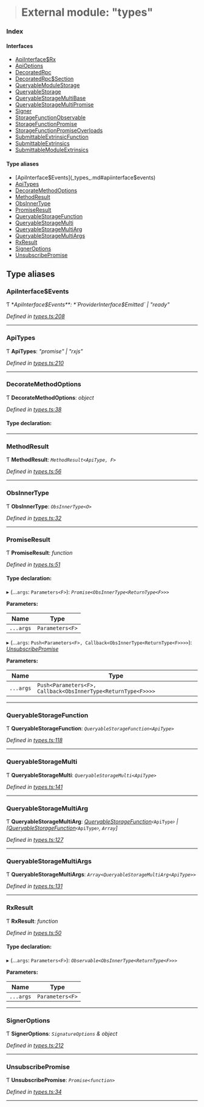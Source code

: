 > # External module: "types"

### Index

#### Interfaces

* [ApiInterface$Rx](../interfaces/_types_.apiinterface_rx.md)
* [ApiOptions](../interfaces/_types_.apioptions.md)
* [DecoratedRpc](../interfaces/_types_.decoratedrpc.md)
* [DecoratedRpc$Section](../interfaces/_types_.decoratedrpc_section.md)
* [QueryableModuleStorage](../interfaces/_types_.queryablemodulestorage.md)
* [QueryableStorage](../interfaces/_types_.queryablestorage.md)
* [QueryableStorageMultiBase](../interfaces/_types_.queryablestoragemultibase.md)
* [QueryableStorageMultiPromise](../interfaces/_types_.queryablestoragemultipromise.md)
* [Signer](../interfaces/_types_.signer.md)
* [StorageFunctionObservable](../interfaces/_types_.storagefunctionobservable.md)
* [StorageFunctionPromise](../interfaces/_types_.storagefunctionpromise.md)
* [StorageFunctionPromiseOverloads](../interfaces/_types_.storagefunctionpromiseoverloads.md)
* [SubmittableExtrinsicFunction](../interfaces/_types_.submittableextrinsicfunction.md)
* [SubmittableExtrinsics](../interfaces/_types_.submittableextrinsics.md)
* [SubmittableModuleExtrinsics](../interfaces/_types_.submittablemoduleextrinsics.md)

#### Type aliases

* [ApiInterface$Events](_types_.md#apiinterface$events)
* [ApiTypes](_types_.md#apitypes)
* [DecorateMethodOptions](_types_.md#decoratemethodoptions)
* [MethodResult](_types_.md#methodresult)
* [ObsInnerType](_types_.md#obsinnertype)
* [PromiseResult](_types_.md#promiseresult)
* [QueryableStorageFunction](_types_.md#queryablestoragefunction)
* [QueryableStorageMulti](_types_.md#queryablestoragemulti)
* [QueryableStorageMultiArg](_types_.md#queryablestoragemultiarg)
* [QueryableStorageMultiArgs](_types_.md#queryablestoragemultiargs)
* [RxResult](_types_.md#rxresult)
* [SignerOptions](_types_.md#signeroptions)
* [UnsubscribePromise](_types_.md#unsubscribepromise)

## Type aliases

###  ApiInterface$Events

Ƭ **ApiInterface$Events**: *`ProviderInterface$Emitted` | "ready"*

*Defined in [types.ts:208](https://github.com/polkadot-js/api/blob/ed19ba9/packages/api/src/types.ts#L208)*

___

###  ApiTypes

Ƭ **ApiTypes**: *"promise" | "rxjs"*

*Defined in [types.ts:210](https://github.com/polkadot-js/api/blob/ed19ba9/packages/api/src/types.ts#L210)*

___

###  DecorateMethodOptions

Ƭ **DecorateMethodOptions**: *object*

*Defined in [types.ts:38](https://github.com/polkadot-js/api/blob/ed19ba9/packages/api/src/types.ts#L38)*

#### Type declaration:

___

###  MethodResult

Ƭ **MethodResult**: *`MethodResult<ApiType, F>`*

*Defined in [types.ts:56](https://github.com/polkadot-js/api/blob/ed19ba9/packages/api/src/types.ts#L56)*

___

###  ObsInnerType

Ƭ **ObsInnerType**: *`ObsInnerType<O>`*

*Defined in [types.ts:32](https://github.com/polkadot-js/api/blob/ed19ba9/packages/api/src/types.ts#L32)*

___

###  PromiseResult

Ƭ **PromiseResult**: *function*

*Defined in [types.ts:51](https://github.com/polkadot-js/api/blob/ed19ba9/packages/api/src/types.ts#L51)*

#### Type declaration:

▸ (...`args`: `Parameters<F>`): *`Promise<ObsInnerType<ReturnType<F>>>`*

**Parameters:**

Name | Type |
------ | ------ |
`...args` | `Parameters<F>` |

▸ (...`args`: `Push<Parameters<F>, Callback<ObsInnerType<ReturnType<F>>>>`): *[UnsubscribePromise](_types_.md#unsubscribepromise)*

**Parameters:**

Name | Type |
------ | ------ |
`...args` | `Push<Parameters<F>, Callback<ObsInnerType<ReturnType<F>>>>` |

___

###  QueryableStorageFunction

Ƭ **QueryableStorageFunction**: *`QueryableStorageFunction<ApiType>`*

*Defined in [types.ts:118](https://github.com/polkadot-js/api/blob/ed19ba9/packages/api/src/types.ts#L118)*

___

###  QueryableStorageMulti

Ƭ **QueryableStorageMulti**: *`QueryableStorageMulti<ApiType>`*

*Defined in [types.ts:141](https://github.com/polkadot-js/api/blob/ed19ba9/packages/api/src/types.ts#L141)*

___

###  QueryableStorageMultiArg

Ƭ **QueryableStorageMultiArg**: *[QueryableStorageFunction](_types_.md#queryablestoragefunction)‹*`ApiType`*› | [[QueryableStorageFunction](_types_.md#queryablestoragefunction)‹*`ApiType`*›, `Array`]*

*Defined in [types.ts:127](https://github.com/polkadot-js/api/blob/ed19ba9/packages/api/src/types.ts#L127)*

___

###  QueryableStorageMultiArgs

Ƭ **QueryableStorageMultiArgs**: *`Array<QueryableStorageMultiArg<ApiType>>`*

*Defined in [types.ts:131](https://github.com/polkadot-js/api/blob/ed19ba9/packages/api/src/types.ts#L131)*

___

###  RxResult

Ƭ **RxResult**: *function*

*Defined in [types.ts:50](https://github.com/polkadot-js/api/blob/ed19ba9/packages/api/src/types.ts#L50)*

#### Type declaration:

▸ (...`args`: `Parameters<F>`): *`Observable<ObsInnerType<ReturnType<F>>>`*

**Parameters:**

Name | Type |
------ | ------ |
`...args` | `Parameters<F>` |

___

###  SignerOptions

Ƭ **SignerOptions**: *`SignatureOptions` & object*

*Defined in [types.ts:212](https://github.com/polkadot-js/api/blob/ed19ba9/packages/api/src/types.ts#L212)*

___

###  UnsubscribePromise

Ƭ **UnsubscribePromise**: *`Promise<function>`*

*Defined in [types.ts:34](https://github.com/polkadot-js/api/blob/ed19ba9/packages/api/src/types.ts#L34)*

___